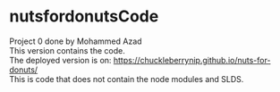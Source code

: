 # nutsfordonutsCode
Project 0 done by Mohammed Azad <br>
This version contains the code. <br>
The deployed version is on: https://chuckleberrynip.github.io/nuts-for-donuts/ <br>
This is code that does not contain the node modules and SLDS.
